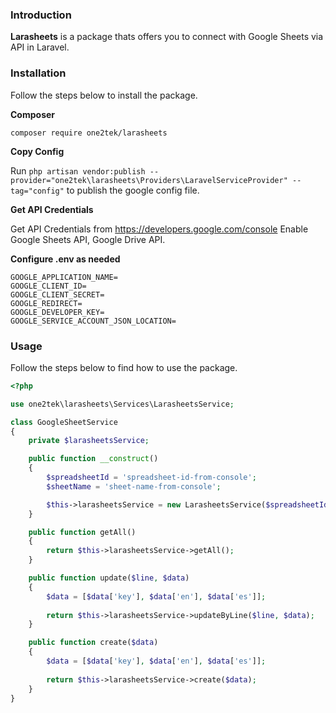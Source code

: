 ### Introduction

**Larasheets** is a package thats offers you to connect with Google Sheets via API in Laravel.

### Installation

Follow the steps below to install the package.


**Composer**

```
composer require one2tek/larasheets
```

**Copy Config**

Run `php artisan vendor:publish --provider="one2tek\larasheets\Providers\LaravelServiceProvider" --tag="config"` to publish the google config file.

**Get API Credentials**

Get API Credentials from https://developers.google.com/console
Enable Google Sheets API, Google Drive API.

**Configure .env as needed**

```
GOOGLE_APPLICATION_NAME=
GOOGLE_CLIENT_ID=
GOOGLE_CLIENT_SECRET=
GOOGLE_REDIRECT=
GOOGLE_DEVELOPER_KEY=
GOOGLE_SERVICE_ACCOUNT_JSON_LOCATION=
```


### Usage

Follow the steps below to find how to use the package.

```php
<?php

use one2tek\larasheets\Services\LarasheetsService;

class GoogleSheetService
{
    private $larasheetsService;

    public function __construct()
    {
        $spreadsheetId = 'spreadsheet-id-from-console';
        $sheetName = 'sheet-name-from-console';

        $this->larasheetsService = new LarasheetsService($spreadsheetId, $sheetName);
    }

    public function getAll()
    {
        return $this->larasheetsService->getAll();
    }

    public function update($line, $data)
    {
        $data = [$data['key'], $data['en'], $data['es']];
        
        return $this->larasheetsService->updateByLine($line, $data);
    }

    public function create($data)
    {
        $data = [$data['key'], $data['en'], $data['es']];
       
        return $this->larasheetsService->create($data);
    }
}
```
